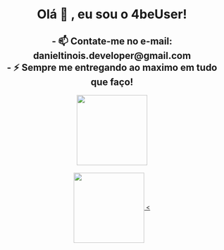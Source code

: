 <h1 align="center">Olá 🤗 , eu sou o 4beUser!</h1>

<h2 align="center">
- 📫 Contate-me no e-mail: danieltinois.developer@gmail.com
  </br>
- ⚡ Sempre me entregando ao maximo em tudo que faço!
</h2>

<div align="center">
  <a href="https://github.com/danieltinois">
  <img align="center" height="160em" src="https://github-readme-stats.vercel.app/api?username=4beUser&show_icons=true&theme=aura&include_all_commits=true&count_private=true"/>
    <br></br>
  <img align="center" height="160em" src="https://github-readme-stats.vercel.app/api/top-langs/?username=4beUser&layout=compact&langs_count=7&theme=aura"/>
<</div>

